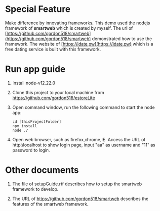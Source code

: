 # Special Feature
Make difference by innovating frameworks. This demo used the nodejs framework of **smartweb** which is created by myself.
The url of [https://github.com/gordon518/smartweb](https://github.com/gordon518/smartweb) demonstrated how to use the framework.
The website of [https://idate.pw](https://idate.pw) which is a free dating service is built with this framework.

# Run app guide

1. Install node-v12.22.0

2. Clone this project to your local machine from https://github.com/gordon518/estoreLite

3. Open command window, run the following command to start the node app:

   ```
   cd [thisProjectFolder]
   npm install
   node ./
   ```

4. Open web browser, such as firefox,chrome,IE. Access the URL of http:\\localhost to show login page, input "aa" as username and "11" as password to login.

# Other documents

1. The file of setupGuide.rtf describes how to setup the smartweb framework to develop.

2. The URL of https://github.com/gordon518/smartweb describes the features of the smartweb framework.